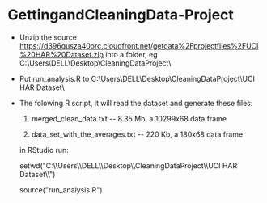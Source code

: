 GettingandCleaningData-Project
==============================

* Unzip the source
  https://d396qusza40orc.cloudfront.net/getdata%2Fprojectfiles%2FUCI%20HAR%20Dataset.zip 
  into a folder, eg C:\Users\DELL\Desktop\CleaningDataProject\

* Put run_analysis.R to C:\Users\DELL\Desktop\CleaningDataProject\UCI HAR Dataset\

* The folowing R script, it will read the dataset and generate these files:

  1) merged_clean_data.txt  -- 8.35 Mb, a 10299x68 data frame
  
  2) data_set_with_the_averages.txt  -- 220 Kb, a 180x68 data frame

  in RStudio run:
  
  setwd("C:\\\\Users\\\\DELL\\\\Desktop\\\\CleaningDataProject\\\\UCI HAR Dataset\\\\")
  
  source("run_analysis.R")
